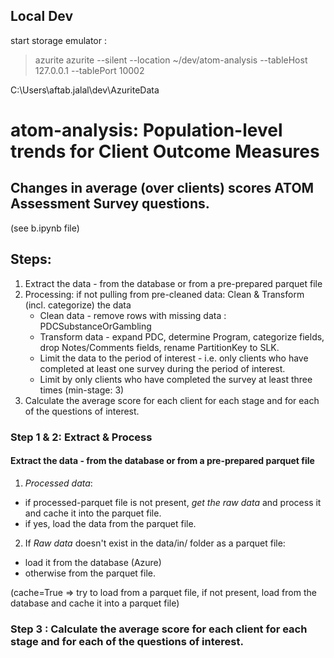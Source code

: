 
## Local Dev
 start storage emulator : 
 > azurite
 > azurite --silent --location ~/dev/atom-analysis --tableHost 127.0.0.1 --tablePort 10002

C:\Users\aftab.jalal\dev\AzuriteData


# atom-analysis: Population-level trends for Client Outcome Measures

## Changes in average (over clients) scores ATOM Assessment Survey questions.

(see b.ipynb file)

## Steps:

1. Extract the data - from the database or from a pre-prepared parquet file
2. Processing: if not pulling from pre-cleaned data: Clean & Transform (incl. categorize) the data
    - Clean data - remove rows with missing data : PDCSubstanceOrGambling
    - Transform data - expand PDC, determine Program, categorize fields, drop Notes/Comments fields, rename PartitionKey to SLK.
    - Limit the data to the period of interest - i.e. only clients who have completed at least one survey during the period of interest.
    - Limit by only clients who have completed the survey at least three times (min-stage: 3)
5. Calculate the average score for each client for each stage and for each of the questions of interest.




### Step 1 & 2: Extract & Process

#### Extract the data - from the database or from a pre-prepared parquet file

1. *Processed data*:
  - if processed-parquet file is not present, *get the raw data* and process it and cache it into the parquet file.
  - if yes, load the data from the parquet file.
  
2. If *Raw data* doesn't exist in the data/in/ folder as a parquet file:
  - load it from the database (Azure)
  - otherwise from the parquet file.
 
 (cache=True => try to load from a parquet file, if not present, load from the database and cache it into a parquet file)



 ### Step 3 : Calculate the average score for each client for each stage and for each of the questions of interest.
